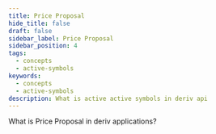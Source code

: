```yaml
---
title: Price Proposal
hide_title: false
draft: false
sidebar_label: Price Proposal
sidebar_position: 4
tags:
  - concepts
  - active-symbols
keywords:
  - concepts
  - active-symbols
description: What is active active symbols in deriv api
---
```


What is Price Proposal in deriv applications?
